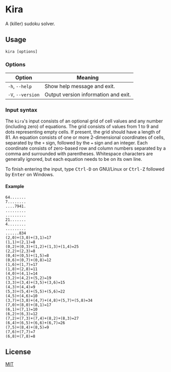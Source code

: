 # Kira

A (killer) sudoku solver.

## Usage

```
kira [options]
```

### Options

Option | Meaning
--- | ---
`-h`, `--help` | Show help message and exit.
`-V`, `--version` | Output version information and exit.

### Input syntax

The `kira`'s input consists of an optional grid of cell values and any number
(including zero) of equations. The grid consists of values from 1 to 9 and dots
representing empty cells. If present, the grid should have a length of 81.
An equation consists of one or more 2-dimensional coordinates of cells,
separated by the `+` sign, followed by the `=` sign and an integer. Each
coordinate consists of zero-based row and column numbers separated by a comma
and surrounded with parentheses. Whitespace characters are generally ignored,
but each equation needs to be on its own line.

To finish entering the input, type <kbd>Ctrl-D</kbd> on GNU/Linux or
<kbd>Ctrl-Z</kbd> followed by <kbd>Enter</kbd> on Windows.

#### Example

```
64.......
7........
....7941.
.........
.........
21.......
4........
.........
......834
(2,0)+(3,0)+(3,1)=17
(1,1)+(2,1)=8
(0,2)+(0,3)+(1,2)+(1,3)+(1,4)=25
(2,2)+(2,3)=8
(0,4)+(0,5)+(1,5)=8
(0,6)+(0,7)+(0,8)=12
(1,6)+(1,7)=17
(1,8)+(2,8)=11
(4,0)+(4,1)=14
(3,2)+(4,2)+(5,2)=19
(3,3)+(3,4)+(3,5)+(3,6)=15
(4,3)+(4,4)=9
(5,3)+(5,4)+(5,5)+(5,6)=22
(4,5)+(4,6)=10
(3,7)+(3,8)+(4,7)+(4,8)+(5,7)+(5,8)=34
(7,0)+(8,0)+(8,1)=17
(6,1)+(7,1)=10
(6,2)+(6,3)=12
(7,2)+(7,3)+(7,4)+(8,2)+(8,3)=27
(6,4)+(6,5)+(6,6)+(6,7)=26
(7,5)+(8,4)+(8,5)=9
(7,6)+(7,7)=7
(6,8)+(7,8)=8
```

## License

[MIT](https://github.com/wadiim/kira/blob/master/LICENSE)
